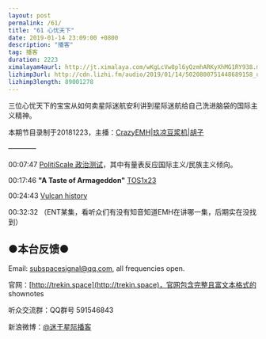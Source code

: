 ```yaml
---
layout: post
permalink: /61/
title: "61 心忧天下"
date: 2019-01-14 23:09:00 +0800
description: "播客"
tag: 播客 
duration: 2223
ximalayam4aurl: http://jt.ximalaya.com/wKgLcVw8pl6yQzmhARKyXhMG1RY938.m4a?channel=rss&amp;album_id=3135361&amp;track_id=152692558&amp;uid=6418191&amp;jt=http://audio.xmcdn.com/group53/M05/58/29/wKgLcVw8pl6yQzmhARKyXhMG1RY938.m4a
lizhimp3url: http://cdn.lizhi.fm/audio/2019/01/14/5020800751448689158_ud.mp3
lizhimp3length: 89001278
---   
```


三位心忧天下的宝宝从如何卖星际迷航安利讲到星际迷航给自己洗进脑袋的国际主义精神。

本期节目录制于20181223，主播：[CrazyEMH](mailto:emh@trekin.space)\|[玖凉豆浆机](https://weibo.com/lunaliang1029)\|[胡子](https://weibo.com/p/1005051764117203)

————

00:07:47 [PolitiScale 政治测试](http://www.politiscales.net/zh_CN/)，其中有量表反应国际主义/民族主义倾向。

00:17:46 **&quot;A Taste of Armageddon&quot;** [TOS](http://memory-alpha.wikia.com/wiki/TOS)[1x23](http://memory-alpha.wikia.com/wiki/TOS_Season_1)

00:24:43 [Vulcan history](http://memory-alpha.wikia.com/wiki/Vulcan_history)

00:32:32 （ENT某集，看听众们有没有知音知道EMH在讲哪一集，后期实在没找到）

## ●本台反馈●

Email: [subspacesignal@qq.com](mailto:subspacesignal@qq.com), all frequencies open.

官网：[http://trekin.space](http://trekin.space)，官网包含完整且富文本格式的 shownotes

听众交流群：QQ群号 591546843

新浪微博：[@迷于星际播客](http://weibo.com/lostinst)
